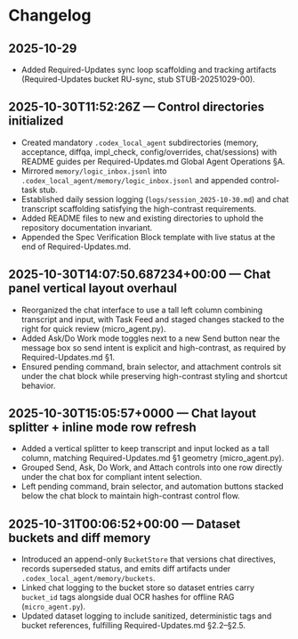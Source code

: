 # Changelog

## 2025-10-29
- Added Required-Updates sync loop scaffolding and tracking artifacts (Required-Updates bucket RU-sync, stub STUB-20251029-00).
## 2025-10-30T11:52:26Z — Control directories initialized
- Created mandatory `.codex_local_agent` subdirectories (memory, acceptance, diffqa, impl_check, config/overrides, chat/sessions) with README guides per Required-Updates.md Global Agent Operations §A.
- Mirrored `memory/logic_inbox.jsonl` into `.codex_local_agent/memory/logic_inbox.jsonl` and appended control-task stub.
- Established daily session logging (`logs/session_2025-10-30.md`) and chat transcript scaffolding satisfying the high-contrast requirements.
- Added README files to new and existing directories to uphold the repository documentation invariant.
- Appended the Spec Verification Block template with live status at the end of Required-Updates.md.

## 2025-10-30T14:07:50.687234+00:00 — Chat panel vertical layout overhaul
- Reorganized the chat interface to use a tall left column combining transcript and input, with Task Feed and staged changes stacked to the right for quick review (micro_agent.py).
- Added Ask/Do Work mode toggles next to a new Send button near the message box so send intent is explicit and high-contrast, as required by Required-Updates.md §1.
- Ensured pending command, brain selector, and attachment controls sit under the chat block while preserving high-contrast styling and shortcut behavior.

## 2025-10-30T15:05:57+0000 — Chat layout splitter + inline mode row refresh
- Added a vertical splitter to keep transcript and input locked as a tall column, matching Required-Updates.md §1 geometry (micro_agent.py).
- Grouped Send, Ask, Do Work, and Attach controls into one row directly under the chat box for compliant intent selection.
- Left pending command, brain selector, and automation buttons stacked below the chat block to maintain high-contrast control flow.

## 2025-10-31T00:06:52+00:00 — Dataset buckets and diff memory
- Introduced an append-only `BucketStore` that versions chat directives, records superseded status, and emits diff artifacts under `.codex_local_agent/memory/buckets`.
- Linked chat logging to the bucket store so dataset entries carry `bucket_id` tags alongside dual OCR hashes for offline RAG (`micro_agent.py`).
- Updated dataset logging to include sanitized, deterministic tags and bucket references, fulfilling Required-Updates.md §2.2–§2.5.
